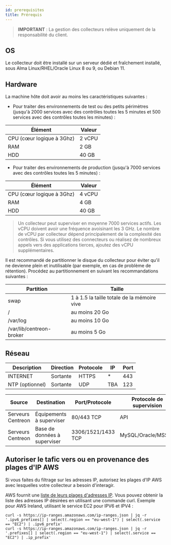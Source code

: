 ```yaml
---
id: prerequisites
title: Prérequis
---
```


> **IMPORTANT** : La gestion des collecteurs relève uniquement de la responsabilité du client.

## OS

Le collecteur doit être installé sur un serveur dédié et fraîchement installé, sous Alma Linux/RHEL/Oracle Linux 8 ou 9, ou Debian 11.

## Hardware

La machine hôte doit avoir au moins les caractéristiques suivantes :

* Pour traiter des environnements de test ou des petits périmètres (jusqu'à 2000 services avec des contrôles toutes les 5 minutes et 500 services avec des contrôles toutes les minutes) :

| Élément                     | Valeur    |
| ----------------------------| --------- |
| CPU  (cœur logique à 3Ghz)  | 2 vCPU    |
| RAM                         | 2 GB      |
| HDD                         | 40 GB     |

* Pour traiter des environnements de production (jusqu'à 7000 services avec des contrôles toutes les 5 minutes) :

| Élément                     | Valeur    |
| ----------------------------| --------- |
| CPU  (cœur logique à 3Ghz)  | 4 vCPU    |
| RAM                         | 4 GB      |
| HDD                         | 40 GB     |

> Un collecteur peut superviser en moyenne 7000 services actifs. Les vCPU doivent avoir une fréquence avoisinant les 3 GHz.
> Le nombre de vCPU par collecteur dépend principalement de la complexité des contrôles. Si vous utilisez des connecteurs
> ou réalisez de nombreux appels vers des applications tierces, ajoutez des vCPU supplémentaires.

Il est recommandé de partitionner le disque du collecteur pour éviter qu'il ne devienne plein et inutilisable (par exemple, en cas de problème de rétention).
Procédez au partitionnement en suivant les recommandations suivantes :

| Partition                  | Taille                                                                                                     |
|----------------------------|------------------------------------------------------------------------------------------------------------|
| swap                       | 1 à 1.5 la taille totale de la mémoire vive                                                                |
| /                          | au moins 20 Go                                                                                             |
| /var/log                   | au moins 10 Go                                                                                             |
| /var/lib/centreon-broker   | au moins 5 Go                                                                                              |

## Réseau

| Description     | Direction | Protocole  | IP           | Port   |
| --------------- | --------- | ---------- | ------------ | ------ |
| INTERNET        | Sortante  | HTTPS      | *            | 443    |
| NTP (optionnel) | Sortante  | UDP        | TBA          | 123    |

| Source             | Destination                  | Port/Protocole     | Protocole de supervision   |
| ------------------ | ---------------------------- | ------------------ | -------------------------- |
| Serveurs Centreon  | Équipements à superviser     | 80/443 TCP         | API                        |
| Serveurs Centreon  | Base de données à superviser | 3306/1521/1433 TCP | MySQL/Oracle/MSSQL         |

## Autoriser le tafic vers ou en provenance des plages d'IP AWS

Si vous faites du filtrage sur les adresses IP, autorisez les plages d'IP AWS avec lesquelles votre collecteur a besoin d'interagir.

AWS fournit une [liste de leurs plages d'adresses IP](https://ip-ranges.amazonaws.com/ip-ranges.json). Vous pouvez obtenir la liste des adresses IP désirées en utilisant une commande curl. Exemple pour AWS Ireland, utilisant le service EC2 pour IPV6 et IPV4 :

```shell
curl -s https://ip-ranges.amazonaws.com/ip-ranges.json | jq -r '.ipv6_prefixes[] | select(.region == "eu-west-1") | select(.service == "EC2") | .ipv6_prefix' 
curl -s https://ip-ranges.amazonaws.com/ip-ranges.json | jq -r '.prefixes[] | select(.region == "eu-west-1") | select(.service == "EC2") | .ip_prefix' 
```
